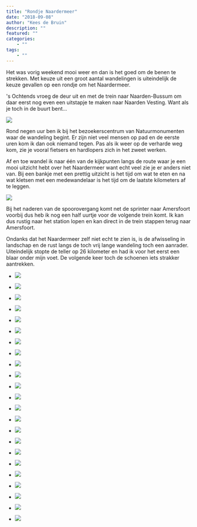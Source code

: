 ```yaml
---
title: "Rondje Naardermeer"
date: "2018-09-08"
author: "Kees de Bruin"
description: ""
featured: ""
categories:
    - ""
tags:
    - ""
---
```


Het was vorig weekend mooi weer en dan is het goed om de benen te strekken. Met keuze uit een groot aantal wandelingen is uiteindelijk de keuze gevallen op een rondje om het Naardermeer.

's Ochtends vroeg de deur uit en met de trein naar Naarden-Bussum om daar eerst nog even een uitstapje te maken naar Naarden Vesting. Want als je toch in de buurt bent...

![](https://www.halfje-bruin.nl/app/uploads/2018/09/20180902-naardermeer-0017-1.jpg)

Rond negen uur ben ik bij het bezoekerscentrum van Natuurmonumenten waar de wandeling begint. Er zijn niet veel mensen op pad en de eerste uren kom ik dan ook niemand tegen. Pas als ik weer op de verharde weg kom, zie je vooral fietsers en hardlopers zich in het zweet werken.

Af en toe wandel ik naar één van de kijkpunten langs de route waar je een mooi uitzicht hebt over het Naardermeer want echt veel zie je er anders niet van. Bij een bankje met een prettig uitzicht is het tijd om wat te eten en na wat kletsen met een medewandelaar is het tijd om de laatste kilometers af te leggen.

![](https://www.halfje-bruin.nl/app/uploads/2018/09/20180902-naardermeer-0048-1-1.jpg)

Bij het naderen van de spoorovergang komt net de sprinter naar Amersfoort voorbij dus heb ik nog een half uurtje voor de volgende trein komt. Ik kan dus rustig naar het station lopen en kan direct in de trein stappen terug naar Amersfoort.

Ondanks dat het Naardermeer zelf niet echt te zien is, is de afwisseling in landschap en de rust langs de toch vrij lange wandeling toch een aanrader. Uiteindelijk stopte de teller op 26 kilometer en had ik voor het eerst een blaar onder mijn voet. De volgende keer toch de schoenen iets strakker aantrekken.

- ![](https://www.halfje-bruin.nl/app/uploads/2018/09/20180902-naardermeer-0012-1.jpg)
    
- ![](https://www.halfje-bruin.nl/app/uploads/2018/09/20180902-naardermeer-0017-1.jpg)
    
- ![](https://www.halfje-bruin.nl/app/uploads/2018/09/20180902-naardermeer-0018-1.jpg)
    
- ![](https://www.halfje-bruin.nl/app/uploads/2018/09/20180902-naardermeer-0019-1.jpg)
    
- ![](https://www.halfje-bruin.nl/app/uploads/2018/09/20180902-naardermeer-0023-1.jpg)
    
- ![](https://www.halfje-bruin.nl/app/uploads/2018/09/20180902-naardermeer-0027-1.jpg)
    
- ![](https://www.halfje-bruin.nl/app/uploads/2018/09/20180902-naardermeer-0028-1.jpg)
    
- ![](https://www.halfje-bruin.nl/app/uploads/2018/09/20180902-naardermeer-0032-1.jpg)
    
- ![](https://www.halfje-bruin.nl/app/uploads/2018/09/20180902-naardermeer-0035-1-1.jpg)
    
- ![](https://www.halfje-bruin.nl/app/uploads/2018/09/20180902-naardermeer-0037-1-1.jpg)
    
- ![](https://www.halfje-bruin.nl/app/uploads/2018/09/20180902-naardermeer-0040-1.jpg)
    
- ![](https://www.halfje-bruin.nl/app/uploads/2018/09/20180902-naardermeer-0041-1.jpg)
    
- ![](https://www.halfje-bruin.nl/app/uploads/2018/09/20180902-naardermeer-0042-1-1.jpg)
    
- ![](https://www.halfje-bruin.nl/app/uploads/2018/09/20180902-naardermeer-0043-1-1.jpg)
    
- ![](https://www.halfje-bruin.nl/app/uploads/2018/09/20180902-naardermeer-0048-1-1.jpg)
    
- ![](https://www.halfje-bruin.nl/app/uploads/2018/09/20180902-naardermeer-0056-1.jpg)
    
- ![](https://www.halfje-bruin.nl/app/uploads/2018/09/20180902-naardermeer-0059-1.jpg)
    
- ![](https://www.halfje-bruin.nl/app/uploads/2018/09/20180902-naardermeer-0061-1.jpg)
    
- ![](https://www.halfje-bruin.nl/app/uploads/2018/09/20180902-naardermeer-0066-1-1.jpg)
    
- ![](https://www.halfje-bruin.nl/app/uploads/2018/09/20180902-naardermeer-0069-1.jpg)
    
- ![](https://www.halfje-bruin.nl/app/uploads/2018/09/20180902-naardermeer-0072-1-1.jpg)
    
- ![](https://www.halfje-bruin.nl/app/uploads/2018/09/20180902-naardermeer-0079-1.jpg)
    
- ![](https://www.halfje-bruin.nl/app/uploads/2018/09/20180902-naardermeer-0082-1.jpg)
